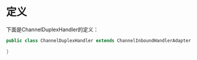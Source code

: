 
# 定义

下面是ChannelDuplexHandler的定义：
```java
public class ChannelDuplexHandler extends ChannelInboundHandlerAdapter implements ChannelOutboundHandler {
	
}
```